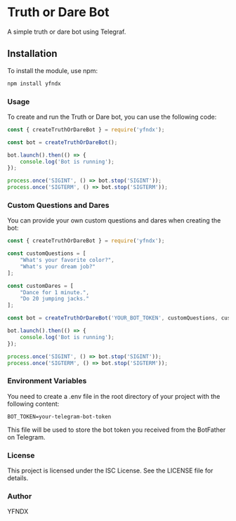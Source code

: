 # Truth or Dare Bot

A simple truth or dare bot using Telegraf.

## Installation

To install the module, use npm:

```sh
npm install yfndx
```
### Usage
To create and run the Truth or Dare bot, you can use the following code:

```javascript
const { createTruthOrDareBot } = require('yfndx');

const bot = createTruthOrDareBot();

bot.launch().then(() => {
    console.log('Bot is running');
});

process.once('SIGINT', () => bot.stop('SIGINT'));
process.once('SIGTERM', () => bot.stop('SIGTERM'));
```
### Custom Questions and Dares
You can provide your own custom questions and dares when creating the bot:
```javascript
const { createTruthOrDareBot } = require('yfndx');

const customQuestions = [
    "What's your favorite color?",
    "What's your dream job?"
];

const customDares = [
    "Dance for 1 minute.",
    "Do 20 jumping jacks."
];

const bot = createTruthOrDareBot('YOUR_BOT_TOKEN', customQuestions, customDares);

bot.launch().then(() => {
    console.log('Bot is running');
});

process.once('SIGINT', () => bot.stop('SIGINT'));
process.once('SIGTERM', () => bot.stop('SIGTERM'));
```
### Environment Variables
You need to create a .env file in the root directory of your project with the following content:
```dotenv
BOT_TOKEN=your-telegram-bot-token
```
This file will be used to store the bot token you received from the BotFather on Telegram.
### License
This project is licensed under the ISC License. See the LICENSE file for details.
### Author
YFNDX
